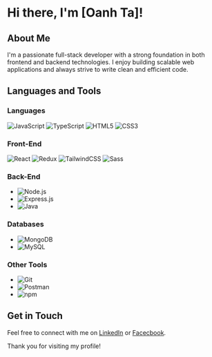 # Hi there, I'm [Oanh Ta]!

## About Me

I'm a passionate full-stack developer with a strong foundation in both frontend and backend technologies. I enjoy building scalable web applications and always strive to write clean and efficient code.

## Languages and Tools

### Languages
![JavaScript](https://img.shields.io/badge/-JavaScript-333333?style=flat&logo=javascript)
![TypeScript](https://img.shields.io/badge/-TypeScript-333333?style=flat&logo=typescript)
![HTML5](https://img.shields.io/badge/-HTML5-333333?style=flat&logo=html5)
![CSS3](https://img.shields.io/badge/-CSS3-333333?style=flat&logo=css3)

### Front-End
![React](https://img.shields.io/badge/-React-333333?style=flat&logo=react)
![Redux](https://img.shields.io/badge/-Redux-333333?style=flat&logo=redux)
![TailwindCSS](https://img.shields.io/badge/-TailwindCSS-333333?style=flat&logo=tailwindcss)
![Sass](https://img.shields.io/badge/-Sass-333333?style=flat&logo=sass)

### Back-End
- ![Node.js](https://img.shields.io/badge/-Node.js-000?&logo=node.js)
- ![Express.js](https://img.shields.io/badge/-Express.js-000?&logo=express)
- ![Java](https://img.shields.io/badge/-Java-000?&logo=java)

### Databases
- ![MongoDB](https://img.shields.io/badge/-MongoDB-000?&logo=mongodb)
- ![MySQL](https://img.shields.io/badge/-MySQL-000?&logo=mysql)

### Other Tools
- ![Git](https://img.shields.io/badge/-Git-000?&logo=git)
- ![Postman](https://img.shields.io/badge/-Postman-000?&logo=postman)
- ![npm](https://img.shields.io/badge/-npm-000?&logo=npm)


## Get in Touch

Feel free to connect with me on [LinkedIn](https://www.linkedin.com/in/t%E1%BA%A1-th%E1%BB%8B-kim-oanh-8766bb25b/) or [Facecbook](https://www.facebook.com/profile.php?id=100055317166140).

Thank you for visiting my profile!
